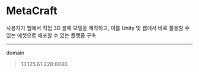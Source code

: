 # MetaCraft
사용자가 웹에서 직접 3D 블록 모델을 제작하고, 이를 Unity 및 웹에서 바로 활용할 수 있는 에셋으로 배포할 수 있는 플랫폼 구축
<hr>

domain
> 13.125.61.228:8080
